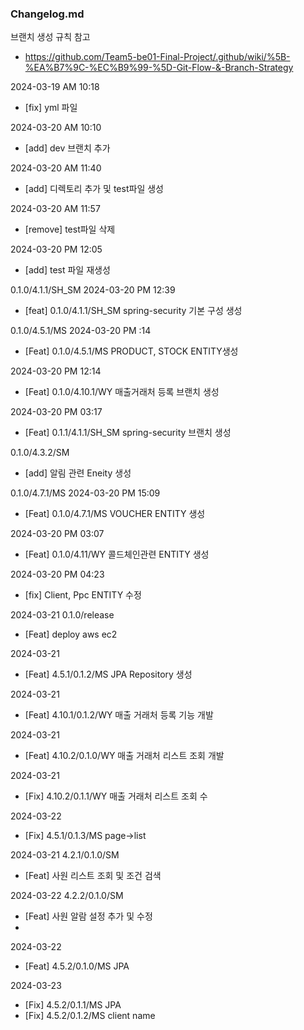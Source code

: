 ### Changelog.md
브랜치 생성 규칙 참고
- https://github.com/Team5-be01-Final-Project/.github/wiki/%5B-%EA%B7%9C-%EC%B9%99-%5D-Git-Flow-&-Branch-Strategy

2024-03-19 AM 10:18
- [fix] yml 파일

2024-03-20 AM 10:10
- [add] dev 브랜치 추가

2024-03-20 AM 11:40
- [add] 디렉토리 추가 및 test파일 생성

2024-03-20 AM 11:57
- [remove] test파일 삭제

2024-03-20 PM 12:05
- [add] test 파일 재생성

0.1.0/4.1.1/SH_SM
2024-03-20 PM 12:39
- [feat] 0.1.0/4.1.1/SH_SM spring-security 기본 구성 생성

0.1.0/4.5.1/MS
2024-03-20 PM :14
- [Feat] 0.1.0/4.5.1/MS PRODUCT, STOCK  ENTITY생성

2024-03-20 PM 12:14
- [Feat] 0.1.0/4.10.1/WY 매출거래처 등록 브랜치 생성 

2024-03-20 PM 03:17
- [Feat] 0.1.1/4.1.1/SH_SM spring-security 브랜치 생성

0.1.0/4.3.2/SM
- [add] 알림 관련 Eneity 생성

0.1.0/4.7.1/MS
2024-03-20 PM 15:09
- [Feat] 0.1.0/4.7.1/MS VOUCHER ENTITY 생성

2024-03-20 PM 03:07
- [Feat] 0.1.0/4.11/WY 콜드체인관련 ENTITY 생성

2024-03-20 PM 04:23
- [fix] Client, Ppc ENTITY 수정

2024-03-21
0.1.0/release
- [Feat] deploy aws ec2


 2024-03-21
- [Feat] 4.5.1/0.1.2/MS  JPA Repository 생성

2024-03-21
- [Feat] 4.10.1/0.1.2/WY 매출 거래처 등록 기능 개발

2024-03-21
- [Feat] 4.10.2/0.1.0/WY 매출 거래처 리스트 조회 개발

2024-03-21
- [Fix] 4.10.2/0.1.1/WY 매출 거래처 리스트 조회 수

2024-03-22
- [Fix] 4.5.1/0.1.3/MS page->list

2024-03-21
4.2.1/0.1.0/SM
- [Feat] 사원 리스트 조회 및 조건 검색

2024-03-22
4.2.2/0.1.0/SM
- [Feat] 사원 알람 설정 추가 및 수정
- 
2024-03-22
- [Feat] 4.5.2/0.1.0/MS JPA

2024-03-23
- [Fix] 4.5.2/0.1.1/MS JPA
- [Fix] 4.5.2/0.1.2/MS client name 

